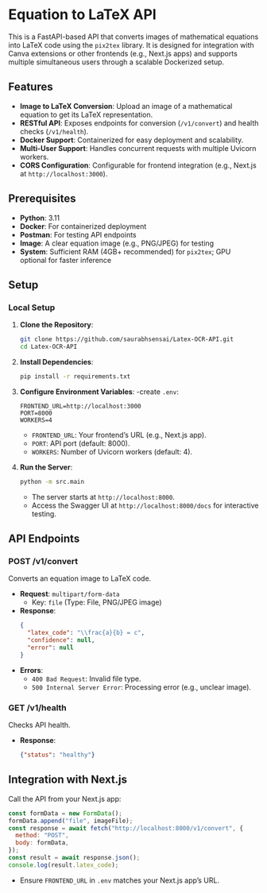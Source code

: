 # Equation to LaTeX API

This is a FastAPI-based API that converts images of mathematical equations into LaTeX code using the `pix2tex` library. It is designed for integration with Canva extensions or other frontends (e.g., Next.js apps) and supports multiple simultaneous users through a scalable Dockerized setup.

## Features
- **Image to LaTeX Conversion**: Upload an image of a mathematical equation to get its LaTeX representation.
- **RESTful API**: Exposes endpoints for conversion (`/v1/convert`) and health checks (`/v1/health`).
- **Docker Support**: Containerized for easy deployment and scalability.
- **Multi-User Support**: Handles concurrent requests with multiple Uvicorn workers.
- **CORS Configuration**: Configurable for frontend integration (e.g., Next.js at `http://localhost:3000`).


## Prerequisites
- **Python**: 3.11
- **Docker**: For containerized deployment
- **Postman**: For testing API endpoints
- **Image**: A clear equation image (e.g., PNG/JPEG) for testing
- **System**: Sufficient RAM (4GB+ recommended) for `pix2tex`; GPU optional for faster inference


## Setup

### Local Setup
1. **Clone the Repository**:
   ```bash
   git clone https://github.com/saurabhsensai/Latex-OCR-API.git
   cd Latex-OCR-API

   ```

2. **Install Dependencies**:
   ```bash
   pip install -r requirements.txt
   ```

3. **Configure Environment Variables**:
   -create `.env`:
     ```text
     FRONTEND_URL=http://localhost:3000
     PORT=8000
     WORKERS=4
     ```
   - `FRONTEND_URL`: Your frontend’s URL (e.g., Next.js app).
   - `PORT`: API port (default: 8000).
   - `WORKERS`: Number of Uvicorn workers (default: 4).

4. **Run the Server**:
   ```bash
   python -m src.main
   ```
   - The server starts at `http://localhost:8000`.
   - Access the Swagger UI at `http://localhost:8000/docs` for interactive testing.

## API Endpoints

### POST /v1/convert
Converts an equation image to LaTeX code.
- **Request**: `multipart/form-data`
  - Key: `file` (Type: File, PNG/JPEG image)
- **Response**:
  ```json
  {
    "latex_code": "\\frac{a}{b} = c",
    "confidence": null,
    "error": null
  }
  ```
- **Errors**:
  - `400 Bad Request`: Invalid file type.
  - `500 Internal Server Error`: Processing error (e.g., unclear image).

### GET /v1/health
Checks API health.
- **Response**:
  ```json
  {"status": "healthy"}
  ```
## Integration with Next.js
Call the API from your Next.js app:
```javascript
const formData = new FormData();
formData.append("file", imageFile);
const response = await fetch("http://localhost:8000/v1/convert", {
  method: "POST",
  body: formData,
});
const result = await response.json();
console.log(result.latex_code);
```
- Ensure `FRONTEND_URL` in `.env` matches your Next.js app’s URL.